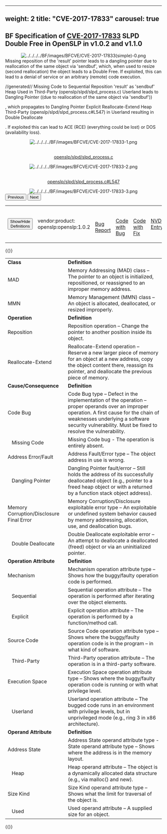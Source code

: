 
---
weight: 2
title: "CVE-2017-17833"
carousel: true
---

## BF Specification of [CVE-2017-17833](https://cve.mitre.org/cgi-bin/cvename.cgi?name=CVE-2017-17833) SLPD Double Free in OpenSLP in v1.0.2 and v1.1.0 

<div>
<div class="row">
<div class="col-5">
<div>
<div style="text-align:center">
<img src="../../../../BF/images/BFCVE/CVE-2017-17833(simple)-0.png" alt="../../../../BF/images/BFCVE/CVE-2017-17833(simple)-0.png"/> 
		</div>
</div>

</div>
<div class="col">
<div class="row">
<div >
Missing reposition of the 'result' pointer leads to a dangling pointer due to reallocation of the same object via 'sendbuf', which, when used to resize (second reallocation) the object leads to a Double Free. If exploited, this can lead to a denial of service or an arbitrary (remote) code execution.

//generated//
Missing Code to Sequential Reposition 'result' as 'sendbuf' Heap Used in Third-Party (openslp/slpd/slpd_process.c) Userland leads to Dangling Pointer ((due to reallocation of the same object via 'sendbuf')) 

, which propagates to Dangling Pointer Explicit Reallocate-Extend Heap Third-Party (openslp/slpd/slpd_process.c#L547) in Userland resulting in Double Deallocate 

. If exploited this can lead to ACE (RCE) (everything could be lost) or DOS (availability loss).
</div>
</div>

<div class ="row">
<div>
<div id="carouselControls" class="carousel slide" data-interval="false" data-wrap="false">
<div class="carousel-inner">

<div class="carousel-item active" style="text-align:center">
				
<img src="../../../../BF/images/BFCVE/CVE-2017-17833-1.png" alt="../../../../BF/images/BFCVE/CVE-2017-17833-1.png"/> 
<td>
				
				
<br/>[openslp/slpd/slpd_process.c](openslp/slpd/slpd_process.c)
</td>
			
</div>
			
<div class="carousel-item" style="text-align:center">
				
<img src="../../../../BF/images/BFCVE/CVE-2017-17833-2.png" alt="../../../../BF/images/BFCVE/CVE-2017-17833-2.png"/> 
<td>
				
				
<br/>[openslp/slpd/slpd_process.c#L547](openslp/slpd/slpd_process.c)
</td>
			
</div>
			
<div class="carousel-item" style="text-align:center">
				
<img src="../../../../BF/images/BFCVE/CVE-2017-17833-3.png" alt="../../../../BF/images/BFCVE/CVE-2017-17833-3.png"/> 
</div>
			
</div>
<button class="carousel-control-prev" type="button" data-bs-target="#carouselControls" data-bs-slide="prev">
<span class="carousel-control-prev-icon" aria-hidden="true"></span>
<span class="visually-hidden">Previous</span>
</button>
<button class="carousel-control-next" type="button" data-bs-target="#carouselControls" data-bs-slide="next">
<span class="carousel-control-next-icon" aria-hidden="true"></span>
<span class="visually-hidden">Next</span>
</button>
</div>
</div>
</div>
</div>
</div>
</div>

<table>
<tr>
<td>
<button class="btn btn-secondary" type="button" data-bs-toggle="collapse" data-bs-target="#collapseTable" aria-expanded="false" aria-controls="collapseTable">Show/Hide Definitions</button>
</td>

<td>vendor:product:
openslp:openslp:1.0.2</td><td>

<br/>[Bug Report](https://dumpco.re/blog/openslp-2.0.0-double-free)
</td><td>

<br/>[Code with Bug](https://sourceforge.net/p/openslp/mercurial/ci/151f07745901cbdba6e00e4889561b4083250da1/)
</td><td>

<br/>[Code with Fix](https://sourceforge.net/p/openslp/mercurial/ci/151f07745901cbdba6e00e4889561b4083250da1/)
</td><td>

[NVD Entry](https://nvd.nist.gov/vuln/detail/CVE-2017-17833)
</td>
</tr>
</table>

{{<rawhtml>}}
<div class="collapse" id="collapseTable">
<table>
		<tr>
		<td>
				<strong>Class</strong>
			</td>
	<td>
				<strong>Definition</strong>
			</td>
	</tr>
	<tr>
		<td>MAD</td>
	<td>Memory Addressing (MAD) class – The pointer to an object is initialized, repositioned, or reassigned to an improper memory address.</td>
	</tr>
	<tr>
		<td>MMN</td>
	<td>Memory Management (MMN) class – An object is allocated, deallocated, or resized improperly.</td>
	</tr>
	<tr>
		<td>
				<strong>Operation</strong>
			</td>
	<td>
				<strong>Definition</strong>
			</td>
	</tr>
	<tr>
		<td>Reposition</td>
	<td>Reposition operation – Change the pointer to another position inside its object.</td>
	</tr>
	<tr>
		<td>Reallocate-Extend</td>
	<td>Reallocate-Extend operation – Reserve a new larger piece of memory for an object at a new address, copy the object content there, reassign its pointer, and deallocate the previous piece of memory.</td>
	</tr>
	<tr>
		<td>
				<strong>Cause/Consequence</strong>
			</td>
	<td>
				<strong>Definition</strong>
			</td>
	</tr>
	<tr>
		<td>Code Bug</td>
	<td>Code Bug type – Defect in the implementation of the operation – proper operands over an improper operation. A first cause for the chain of weaknesses underlying a software security vulnerability. Must be fixed to resolve the vulnerability.</td>
	</tr>
	<tr>
		<td>   Missing Code</td>
	<td>Missing Code bug - The operation is entirely absent.</td>
	</tr>
	<tr>
		<td>Address Error/Fault</td>
	<td>Address Fault/Error type – The object address in use is wrong.</td>
	</tr>
	<tr>
		<td>   Dangling Pointer</td>
	<td>Dangling Pointer fault/error – Still holds the address of its successfully deallocated object (e.g., pointer to a freed heap object or with a returned by a function stack object address).</td>
	</tr>
	<tr>
		<td>Memory Corruption/Disclosure Final Error</td>
	<td>Memory Corruption/Disclosure exploitable error type – An exploitable or undefined system behavior caused by memory addressing, allocation, use, and deallocation bugs.</td>
	</tr>
	<tr>
		<td>   Double Deallocate</td>
	<td>Double Deallocate exploitable error – An attempt to deallocate a deallocated (freed) object or via an uninitialized pointer.</td>
	</tr>
	<tr>
		<td>
				<strong>Operation Attribute</strong>
			</td>
	<td>
				<strong>Definition</strong>
			</td>
	</tr>
	<tr>
		<td>Mechanism</td>
	<td>Mechanism operation attribute type – Shows how the buggy/faulty operation code is performed.</td>
	</tr>
	<tr>
		<td>   Sequential</td>
	<td>Sequential operation attribute – The operation is performed after iterating over the object elements.</td>
	</tr>
	<tr>
		<td>   Explicit</td>
	<td>Explicit operation attribute – The operation is performed by a function/method call.</td>
	</tr>
	<tr>
		<td>Source Code</td>
	<td>Source Code operation attribute type – Shows where the buggy/faulty operation code is in the program – in what kind of software.</td>
	</tr>
	<tr>
		<td>   Third-Party</td>
	<td>Third-Party operation attribute – The operation is in a third-party software.</td>
	</tr>
	<tr>
		<td>Execution Space</td>
	<td>Execution Space operation attribute type – Shows where the buggy/faulty operation code is running or with what privilege level.</td>
	</tr>
	<tr>
		<td>   Userland</td>
	<td>Userland operation attribute – The bugged code runs in an environment with privilege levels, but in unprivileged mode (e.g., ring 3 in x86 architecture).</td>
	</tr>
	<tr>
		<td>
				<strong>Operand Attribute</strong>
			</td>
	<td>
				<strong>Definition</strong>
			</td>
	</tr>
	<tr>
		<td>Address State</td>
	<td>Address State operand attribute type - State operand attribute type – Shows where the address is in the memory layout.</td>
	</tr>
	<tr>
		<td>   Heap</td>
	<td>Heap operand attribute – The object is a dynamically allocated data structure (e.g., via malloc() and new).</td>
	</tr>
	<tr>
		<td>Size Kind</td>
	<td>Size Kind operand attribute type – Shows what the limit for traversal of the object is.</td>
	</tr>
	<tr>
		<td>   Used</td>
	<td>Used operand attribute – A supplied size for an object.</td>
	</tr>
	
</table>
</div>
{{</rawhtml>}}
	